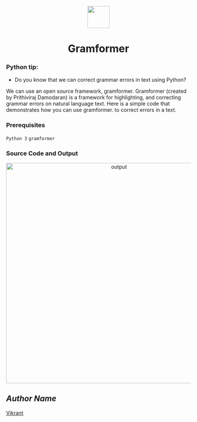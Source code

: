 <div align="center">
  <img height="60" src="https://user-images.githubusercontent.com/85709371/156916372-d8c1bbdd-5fe9-40d1-a250-5a1d4d454832.png">
</div>

<h1 align="center">Gramformer</h1>

### Python tip:
- Do you know that we can correct grammar errors in text using Python?

We can use an open source framework, gramformer. Gramformer (created by Prithiviraj Damodaran) is a framework for highlighting, and correcting grammar errors on natural language text.
Here is a simple code that demonstrates how you can use gramformer. to correct errors in a text.

### Prerequisites
`Python 3`
`gramformer`

### Source Code and Output
<p align="center">
  <a href="asset/gramformer.png"><img height="600" src="https://user-images.githubusercontent.com/85709371/162178619-7a4310a4-e23d-4634-baf0-c242603d6487.png
" alt="output"></a>
</p>

## *Author Name*
[Vikrant](https://github.com/vikrant-v28)
